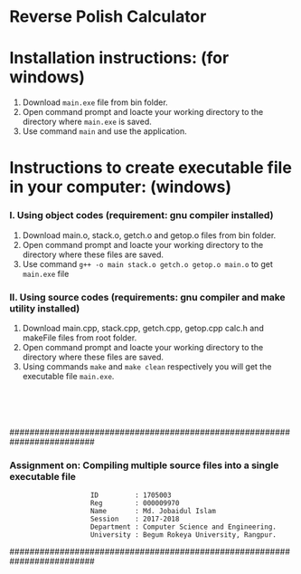 # Reverse Polish Calculator

# Installation instructions: (for windows)
1. Download `main.exe` file from bin folder.
2. Open command prompt and loacte your working directory to the directory where `main.exe` is saved.
3. Use command `main` and use the application.

# Instructions to create executable file in your computer: (windows)
### I. Using object codes (requirement: gnu compiler installed)
1. Download main.o, stack.o, getch.o and getop.o files from bin folder.
2. Open command prompt and loacte your working directory to the directory where these files are saved.
3. Use command `g++ -o main stack.o getch.o getop.o main.o` to get `main.exe` file
      
### II. Using source codes (requirements: gnu compiler and make utility installed)
1.  Download main.cpp, stack.cpp, getch.cpp, getop.cpp calc.h and makeFile files from root folder.
2. Open command prompt and loacte your working directory to the directory where these files are saved.
3. Using commands `make` and `make clean` respectively you will get the executable file `main.exe`. 

\
\
\
\
#########################################################################

###              Assignment on: Compiling multiple source files into a single executable file

                        ID         : 1705003
                        Reg        : 000009970
                        Name       : Md. Jobaidul Islam
                        Session    : 2017-2018
                        Department : Computer Science and Engineering.
                        University : Begum Rokeya University, Rangpur.

#########################################################################

